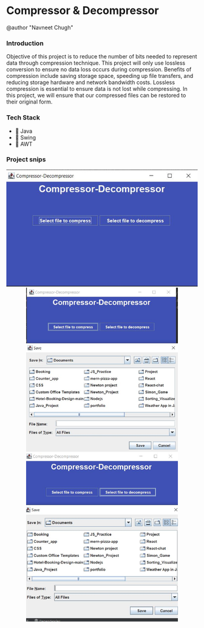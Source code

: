 # Compressor & Decompressor
@author "Navneet Chugh"

### Introduction 
Objective of this project is to reduce the number of bits needed to represent data through compression technique. This project will only use lossless conversion to ensure no data loss occurs during compression. Benefits of compression include saving storage space, speeding up file transfers, and reducing storage hardware and network bandwidth costs. Lossless compression is essential to ensure data is not lost while compressing. In this project, we will ensure that our compressed files can be restored to their original form.

### Tech Stack
- :red_circle: Java
- :red_circle: Swing
- :red_circle: AWT

### Project snips

<div align="center">
  <img src="https://github.com/prazivi/Compressor_Decompressor/blob/master/images/UI.png" alt="UI">
</div>

<div align="center">
  <img src="https://github.com/prazivi/Compressor_Decompressor/blob/master/images/comp.png" alt="Image 1" width="400" style="display:inline-block;">
  <img src="https://github.com/prazivi/Compressor_Decompressor/blob/master/images/decomp.png" alt="Image 2" width="400" style="display:inline-block;">
</div>
